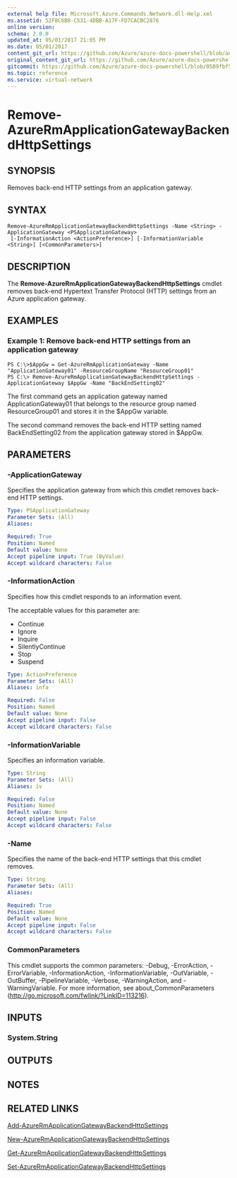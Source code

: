 ```yaml
---
external help file: Microsoft.Azure.Commands.Network.dll-Help.xml
ms.assetid: 52FBC6B0-C531-4DBB-A17F-FD7CACBC2876
online version:
schema: 2.0.0
updated_at: 05/01/2017 21:05 PM
ms.date: 05/01/2017
content_git_url: https://github.com/Azure/azure-docs-powershell/blob/anne052617/azureps-cmdlets-docs/ResourceManager/AzureRM.Network/v1.0.13/Remove-AzureRmApplicationGatewayBackendHttpSettings.md
original_content_git_url: https://github.com/Azure/azure-docs-powershell/blob/anne052617/azureps-cmdlets-docs/ResourceManager/AzureRM.Network/v1.0.13/Remove-AzureRmApplicationGatewayBackendHttpSettings.md
gitcommit: https://github.com/Azure/azure-docs-powershell/blob/0589fbf53d27e39e0cf445261d29c64fb0859d62
ms.topic: reference
ms.service: virtual-network
---
```


# Remove-AzureRmApplicationGatewayBackendHttpSettings

## SYNOPSIS
Removes back-end HTTP settings from an application gateway.

## SYNTAX

```
Remove-AzureRmApplicationGatewayBackendHttpSettings -Name <String> -ApplicationGateway <PSApplicationGateway>
 [-InformationAction <ActionPreference>] [-InformationVariable <String>] [<CommonParameters>]
```

## DESCRIPTION
The **Remove-AzureRmApplicationGatewayBackendHttpSettings** cmdlet removes back-end Hypertext Transfer Protocol (HTTP) settings from an Azure application gateway.

## EXAMPLES

### Example 1: Remove back-end HTTP settings from an application gateway
```
PS C:\>$AppGw = Get-AzureRmApplicationGateway -Name "ApplicationGateway01" -ResourceGroupName "ResourceGroup01"
PS C:\> Remove-AzureRmApplicationGatewayBackendHttpSettings -ApplicationGateway $AppGw -Name "BackEndSetting02"
```

The first command gets an application gateway named ApplicationGateway01 that belongs to the resource group named ResourceGroup01 and stores it in the $AppGw variable.

The second command removes the back-end HTTP setting named BackEndSetting02 from the application gateway stored in $AppGw.

## PARAMETERS

### -ApplicationGateway
Specifies the application gateway from which this cmdlet removes back-end HTTP settings.

```yaml
Type: PSApplicationGateway
Parameter Sets: (All)
Aliases: 

Required: True
Position: Named
Default value: None
Accept pipeline input: True (ByValue)
Accept wildcard characters: False
```

### -InformationAction
Specifies how this cmdlet responds to an information event.

The acceptable values for this parameter are:

- Continue
- Ignore
- Inquire
- SilentlyContinue
- Stop
- Suspend

```yaml
Type: ActionPreference
Parameter Sets: (All)
Aliases: infa

Required: False
Position: Named
Default value: None
Accept pipeline input: False
Accept wildcard characters: False
```

### -InformationVariable
Specifies an information variable.

```yaml
Type: String
Parameter Sets: (All)
Aliases: iv

Required: False
Position: Named
Default value: None
Accept pipeline input: False
Accept wildcard characters: False
```

### -Name
Specifies the name of the back-end HTTP settings that this cmdlet removes.

```yaml
Type: String
Parameter Sets: (All)
Aliases: 

Required: True
Position: Named
Default value: None
Accept pipeline input: False
Accept wildcard characters: False
```

### CommonParameters
This cmdlet supports the common parameters: -Debug, -ErrorAction, -ErrorVariable, -InformationAction, -InformationVariable, -OutVariable, -OutBuffer, -PipelineVariable, -Verbose, -WarningAction, and -WarningVariable. For more information, see about_CommonParameters (http://go.microsoft.com/fwlink/?LinkID=113216).

## INPUTS

### System.String

## OUTPUTS

## NOTES

## RELATED LINKS

[Add-AzureRmApplicationGatewayBackendHttpSettings](./Add-AzureRmApplicationGatewayBackendHttpSettings.md)

[New-AzureRmApplicationGatewayBackendHttpSettings](./New-AzureRmApplicationGatewayBackendHttpSettings.md)

[Get-AzureRmApplicationGatewayBackendHttpSettings](./Get-AzureRmApplicationGatewayBackendHttpSettings.md)

[Set-AzureRmApplicationGatewayBackendHttpSettings](./Set-AzureRmApplicationGatewayBackendHttpSettings.md)


